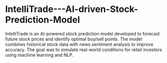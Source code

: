 # IntelliTrade---AI-driven-Stock-Prediction-Model
IntelliTrade is an AI-powered stock prediction model developed to forecast future stock prices and identify optimal buy/sell points. The model combines historical stock data with news sentiment analysis to improve accuracy. The goal was to simulate real-world conditions for retail investors using machine learning and NLP.
